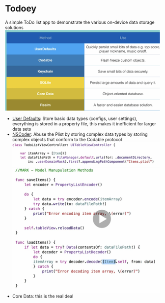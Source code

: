 # Todoey
A simple ToDo list app to demonstrate the various on-device data storage solutions
![Storage Types](Docs/storage_type.png)


- [User Defaults](https://developer.apple.com/documentation/foundation/userdefaults): Store basic data types (configs, user settings), everything is stored in a property file, this makes it inefficient for larger data sets
- [NSCoder](https://developer.apple.com/documentation/foundation/nscoder): Abuse the Plist by storing complex data types by storing complex objects that conform to the Codable protocol
![Code to Get File Path](Docs/file_path.png)
![Code for NSCode](Docs/ns_coder.png)
- Core Data: this is the real deal
